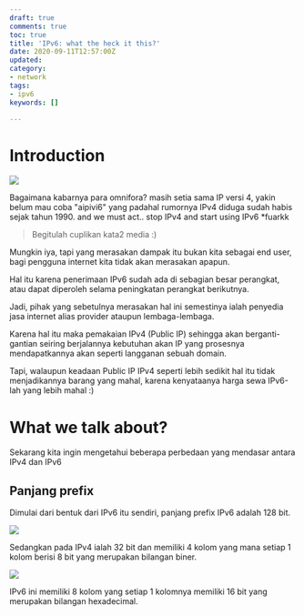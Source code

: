 ```yaml
---
draft: true
comments: true
toc: true
title: 'IPv6: what the heck it this?'
date: 2020-09-11T12:57:00Z
updated: 
category:
- network
tags:
- ipv6
keywords: []

---
```

# **Introduction**

![](https://memegenerator.net/img/instances/34434443/prepare-yourself-ipv6-is-coming.jpg)

Bagaimana kabarnya para omnifora? masih setia sama IP versi 4, yakin belum mau coba "aipivi6" yang padahal rumornya IPv4 diduga sudah habis sejak tahun 1990. and we must act.. stop IPv4 and start using IPv6 *fuarkk

> Begitulah cuplikan kata2 media :)

Mungkin iya, tapi yang merasakan dampak itu bukan kita sebagai end user, bagi pengguna internet kita tidak akan merasakan apapun.

Hal itu karena penerimaan IPv6 sudah ada di sebagian besar perangkat, atau dapat diperoleh selama peningkatan perangkat berikutnya.

Jadi, pihak yang sebetulnya merasakan hal ini semestinya ialah penyedia jasa internet alias provider ataupun lembaga-lembaga.

Karena hal itu maka pemakaian IPv4 (Public IP) sehingga akan berganti-gantian seiring berjalannya kebutuhan akan IP yang prosesnya mendapatkannya akan seperti langganan sebuah domain.

Tapi, walaupun keadaan Public IP IPv4 seperti lebih sedikit hal itu tidak menjadikannya barang yang mahal, karena kenyataanya harga sewa IPv6-lah yang lebih mahal :)

# **What we talk about?**

Sekarang kita ingin mengetahui beberapa perbedaan yang mendasar antara IPv4 dan IPv6

## Panjang prefix

Dimulai dari bentuk dari IPv6 itu sendiri, panjang prefix IPv6 adalah 128 bit.

![](https://res.cloudinary.com/bimagv/image/upload/v1599983691/2020-09/1_mambum.png)

Sedangkan pada IPv4 ialah 32 bit dan memiliki 4 kolom yang mana setiap 1 kolom berisi 8 bit yang merupakan bilangan biner.

![](https://res.cloudinary.com/bimagv/image/upload/v1599983691/2020-09/2_mtodbi.png)

IPv6 ini memiliki 8 kolom yang setiap 1 kolomnya memiliki 16 bit yang merupakan bilangan hexadecimal.
